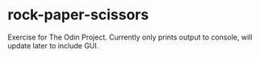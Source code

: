 # rock-paper-scissors

Exercise for The Odin Project. Currently only prints output to console,
will update later to include GUI.